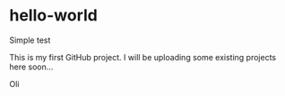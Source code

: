 # hello-world
Simple test

This is my first GitHub project. I will be uploading some existing projects here soon...

Oli
